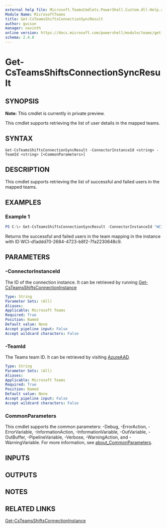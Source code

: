 ```yaml
---
external help file: Microsoft.TeamsCmdlets.PowerShell.Custom.dll-Help.xml
Module Name: MicrosoftTeams
title: Get-CsTeamsShiftsConnectionSyncResult
author: gucsun
manager: navinth
online version: https://docs.microsoft.com/powershell/module/teams/get-csteamsshiftsconnectionsyncresult
schema: 2.4.0
---
```


# Get-CsTeamsShiftsConnectionSyncResult

## SYNOPSIS

**Note:** This cmdlet is currently in private preview.

This cmdlet supports retrieving the list of user details in the mapped teams.

## SYNTAX

```
Get-CsTeamsShiftsConnectionSyncResult -ConnectorInstanceId <string> -TeamId <string> [<CommonParameters>]
```

## DESCRIPTION

This cmdlet supports retrieving the list of successful and failed users in the mapped teams.

## EXAMPLES

### Example 1
```powershell
PS C:\> Get-CsTeamsShiftsConnectionSyncResult -ConnectorInstanceId "WCI-d1addd70-2684-4723-b8f2-7fa2230648c9" -TeamId "70f49d29-7ee1-4259-8999-946953feb79e"
```

Returns the successful and failed users in the team mapping in the instance with ID WCI-d1addd70-2684-4723-b8f2-7fa2230648c9.

## PARAMETERS

### -ConnectorInstanceId

The ID of the connection instance. It can be retrieved by running [Get-CsTeamsShiftsConnectionInstance](Get-CsTeamsShiftsConnectionInstance.md)

```yaml
Type: String
Parameter Sets: (All)
Aliases:
Applicable: Microsoft Teams
Required: True
Position: Named
Default value: None
Accept pipeline input: False
Accept wildcard characters: False
```

### -TeamId

The Teams team ID. It can be retrieved by visiting [AzureAAD](https://portal.azure.com/#blade/Microsoft_AAD_IAM/GroupsManagementMenuBlade/AllGroups).

```yaml
Type: String
Parameter Sets: (All)
Aliases:
Applicable: Microsoft Teams
Required: True
Position: Named
Default value: None
Accept pipeline input: False
Accept wildcard characters: False
```

### CommonParameters
This cmdlet supports the common parameters: -Debug, -ErrorAction, -ErrorVariable, -InformationAction, -InformationVariable, -OutVariable, -OutBuffer, -PipelineVariable, -Verbose, -WarningAction, and -WarningVariable. For more information, see [about_CommonParameters](https://go.microsoft.com/fwlink/?LinkID=113216).

## INPUTS

## OUTPUTS

## NOTES

## RELATED LINKS

[Get-CsTeamsShiftsConnectionInstance](Get-CsTeamsShiftsConnectionInstance.md)
